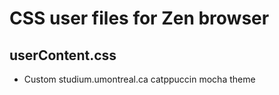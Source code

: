 # CSS user files for Zen browser

## userContent.css
- Custom studium.umontreal.ca catppuccin mocha theme
